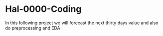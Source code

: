 # Hal-0000-Coding
In this following project we will forecast the next thirty days value and also do preprocessing and EDA
